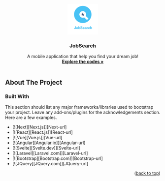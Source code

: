 <br />
<div align="center">
  <a href="https://github.com/UOA-CS732-SE750-Students-2023/cs732-se75-assignment-cczhuang420/blob/main/jobsearch/assets/icons/icon1.png?raw=true">
    <img src="jobsearch/assets/icons/icon1.png" alt="Logo" width="100" height="100">
  </a>

  <h3 align="center">JobSearch</h3>

  <p align="center">
    A mobile application that help you find your dream job!
    <br />
    <a href="https://github.com/UOA-CS732-SE750-Students-2023/cs732-se75-assignment-cczhuang420/tree/main/jobsearch"><strong>Explore the codes »</strong></a>
    <br />
    <br /> 
  </p>
</div>

## About The Project

### Built With

This section should list any major frameworks/libraries used to bootstrap your project. Leave any add-ons/plugins for the acknowledgements section. Here are a few examples.

* [![Next][Next.js]][Next-url]
* [![React][React.js]][React-url]
* [![Vue][Vue.js]][Vue-url]
* [![Angular][Angular.io]][Angular-url]
* [![Svelte][Svelte.dev]][Svelte-url]
* [![Laravel][Laravel.com]][Laravel-url]
* [![Bootstrap][Bootstrap.com]][Bootstrap-url]
* [![JQuery][JQuery.com]][JQuery-url]

<p align="right">(<a href="#readme-top">back to top</a>)</p>
